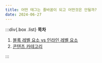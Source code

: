 ```yaml
---
title: 어떤 태그는 줄바꿈이 되고 어떤것은 안될까?
date: 2024-06-27
---
```


:::div{.box .list}
**목차**

1. [블록 레벨 요소 vs 인라인 레벨 요소](/html-css/chapter03/03-1)
2. [콘텐츠 카테고리](/html-css/chapter03/03-2)

:::
